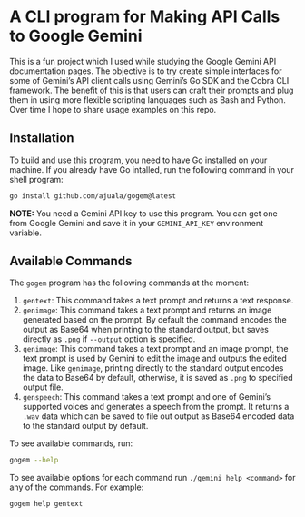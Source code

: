 # A CLI program for Making API Calls to Google Gemini

This is a fun project which I used while studying the Google Gemini API documentation pages. The objective is to try create simple interfaces for some of Gemini’s API client calls using Gemini’s Go SDK and the Cobra CLI framework. The benefit of this is that users can craft their prompts and plug them in using more flexible scripting languages such as Bash and Python. Over time I hope to share usage examples on this repo.

## Installation

To build and use this program, you need to have Go installed on your machine. If you already have Go intalled, run the following command in your shell program:

```sh
go install github.com/ajuala/gogem@latest
```


**NOTE:** You need a Gemini API key to use this program. You can get one from Google Gemini and save it in your `GEMINI_API_KEY` environment variable.

## Available Commands

The `gogem` program has the following commands at the moment:
1. `gentext`: This command takes a text prompt and returns a text response.
2. `genimage`: This command takes a text prompt and returns an image generated based on the prompt. By default the command encodes the output as Base64 when printing to the standard output, but saves directly as `.png` if `--output` option is specified.
3. `genimage`: This command takes a text prompt and an image prompt, the text prompt is used by Gemini to edit the image and outputs the edited image. Like `genimage`, printing directly to the standard output encodes the data to Base64 by default, otherwise, it is saved as `.png` to specified output file.
4. `genspeech`: This command takes a text prompt and one of Gemini’s supported voices and generates a speech from the prompt. It returns a `.wav` data which can be saved to file out output as Base64 encoded data to the standard output by default.

To see available commands, run:
```sh
gogem --help
```

To see available options for each command run `./gemini help <command>` for any of the commands. For example:
```sh
gogem help gentext
```
